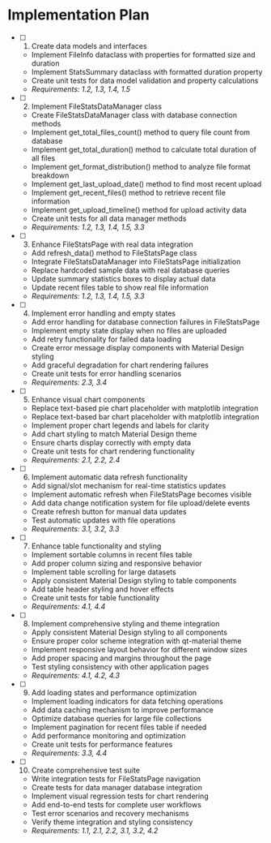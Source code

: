 # Implementation Plan

- [ ] 1. Create data models and interfaces
  - Implement FileInfo dataclass with properties for formatted size and duration
  - Implement StatsSummary dataclass with formatted duration property
  - Create unit tests for data model validation and property calculations
  - _Requirements: 1.2, 1.3, 1.4, 1.5_

- [ ] 2. Implement FileStatsDataManager class
  - Create FileStatsDataManager class with database connection methods
  - Implement get_total_files_count() method to query file count from database
  - Implement get_total_duration() method to calculate total duration of all files
  - Implement get_format_distribution() method to analyze file format breakdown
  - Implement get_last_upload_date() method to find most recent upload
  - Implement get_recent_files() method to retrieve recent file information
  - Implement get_upload_timeline() method for upload activity data
  - Create unit tests for all data manager methods
  - _Requirements: 1.2, 1.3, 1.4, 1.5, 3.3_

- [ ] 3. Enhance FileStatsPage with real data integration
  - Add refresh_data() method to FileStatsPage class
  - Integrate FileStatsDataManager into FileStatsPage initialization
  - Replace hardcoded sample data with real database queries
  - Update summary statistics boxes to display actual data
  - Update recent files table to show real file information
  - _Requirements: 1.2, 1.3, 1.4, 1.5, 3.3_

- [ ] 4. Implement error handling and empty states
  - Add error handling for database connection failures in FileStatsPage
  - Implement empty state display when no files are uploaded
  - Add retry functionality for failed data loading
  - Create error message display components with Material Design styling
  - Add graceful degradation for chart rendering failures
  - Create unit tests for error handling scenarios
  - _Requirements: 2.3, 3.4_

- [ ] 5. Enhance visual chart components
  - Replace text-based pie chart placeholder with matplotlib integration
  - Replace text-based bar chart placeholder with matplotlib integration
  - Implement proper chart legends and labels for clarity
  - Add chart styling to match Material Design theme
  - Ensure charts display correctly with empty data
  - Create unit tests for chart rendering functionality
  - _Requirements: 2.1, 2.2, 2.4_

- [ ] 6. Implement automatic data refresh functionality
  - Add signal/slot mechanism for real-time statistics updates
  - Implement automatic refresh when FileStatsPage becomes visible
  - Add data change notification system for file upload/delete events
  - Create refresh button for manual data updates
  - Test automatic updates with file operations
  - _Requirements: 3.1, 3.2, 3.3_

- [ ] 7. Enhance table functionality and styling
  - Implement sortable columns in recent files table
  - Add proper column sizing and responsive behavior
  - Implement table scrolling for large datasets
  - Apply consistent Material Design styling to table components
  - Add table header styling and hover effects
  - Create unit tests for table functionality
  - _Requirements: 4.1, 4.4_

- [ ] 8. Implement comprehensive styling and theme integration
  - Apply consistent Material Design styling to all components
  - Ensure proper color scheme integration with qt-material theme
  - Implement responsive layout behavior for different window sizes
  - Add proper spacing and margins throughout the page
  - Test styling consistency with other application pages
  - _Requirements: 4.1, 4.2, 4.3_

- [ ] 9. Add loading states and performance optimization
  - Implement loading indicators for data fetching operations
  - Add data caching mechanism to improve performance
  - Optimize database queries for large file collections
  - Implement pagination for recent files table if needed
  - Add performance monitoring and optimization
  - Create unit tests for performance features
  - _Requirements: 3.3, 4.4_

- [ ] 10. Create comprehensive test suite
  - Write integration tests for FileStatsPage navigation
  - Create tests for data manager database integration
  - Implement visual regression tests for chart rendering
  - Add end-to-end tests for complete user workflows
  - Test error scenarios and recovery mechanisms
  - Verify theme integration and styling consistency
  - _Requirements: 1.1, 2.1, 2.2, 3.1, 3.2, 4.2_